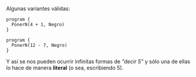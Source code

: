 Algunas variantes válidas:

```gobstones
program {
  PonerN(4 + 1, Negro)
}
```

```gobstones
program {
  PonerN(12 - 7, Negro)
}
```


Y así se nos pueden ocurrir infinitas formas de _"decir 5"_ y sólo una de ellas lo hace de manera **literal** (o sea, escribiendo 5).